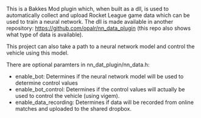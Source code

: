 This is a Bakkes Mod plugin which, when built as a dll, is used to automatically collect and upload Rocket League game data which can be used to train a neural network. The dll is made available in another repository: https://github.com/opalr/nn_data_plugin (this repo also shows what type of data is available).

This project can also take a path to a neural network model and control the vehicle using this model.

There are optional paramters in nn_dat_plugin/nn_data.h:
- enable_bot: Determines if the neural network model will be used to determine control values
- enable_bot_control: Determines if the control values will actually be used to control the vehicle (using vigem).
- enable_data_recording: Determines if data will be recorded from online matches and uploaded to the shared dropbox.
